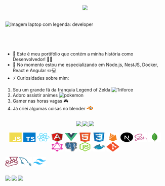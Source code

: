 <p align="center">
  <img src="https://readme-typing-svg.demolab.com/?lines=Fala+dev,+eu+sou+Rafael+Lima!;Seja+bem+vindo(a)+ao+meu+Github!;Fala+dev,+eu+sou+Rafael+Lima!;Seja+bem+vindo(a)+ao+meu+Github!;Fala+dev,+eu+sou+Rafael+Lima!;Seja+bem+vindo(a)+ao+meu+Github!;Zelda+Lover+hehe&font=Fira%20Code&weight=600&size=32&center=true&color=0FB123&width=635&height=150&duration=4000&pause=1000">
</p>

  <div style="display: inline-block"  align="center"><br>
    <img height="250em" src="https://i.redd.it/ijv2satyv5651.png" align="center" alt="Imagem laptop com legenda: developer" >
  
  <br><br>
  </div>
  
- 🔭 Este é meu portifólio que contém a minha história como Desenvolvedor! 🚀🚀
- 🌱 No momento estou me especializando em Node.js, NestJS, Docker, React e Angular ✏️💻
- ⚡ Curiosidades sobre mim: 
1. Sou um grande fã da franquia Legend of Zelda <img  height="15" width="20" alt='Triforce' src='https://upload.wikimedia.org/wikipedia/commons/thumb/8/86/Triforce.svg/1038px-Triforce.svg.png?20210807091227'>
2. Adoro assistir animes <img height='15' width='20' alt='pokemon' src='https://upload.wikimedia.org/wikipedia/commons/thumb/5/53/Pok%C3%A9_Ball_icon.svg/768px-Pok%C3%A9_Ball_icon.svg.png' >
3. Gamer nas horas vagas 🎮
4. Já criei algumas coisas no blender <img  height="15" width="20" alt='Triforce' src='https://raw.githubusercontent.com/devicons/devicon/master/icons/blender/blender-original.svg'>
<br>

<div align="center">
  <a href="https://github.com/rafazeero">
  <img height="180em" src="https://github-readme-stats-rafazeero.vercel.app/api?username=rafazeero&show_icons=true&theme=react&include_all_commits=true&count_private=true"/>
  <img height="180em" src="https://github-readme-stats-rafazeero.vercel.app/api/top-langs/?username=rafazeero&layout=compact&langs_count=7&theme=react"/>
  <img height='180em' src='https://github-readme-streak-stats.herokuapp.com?user=rafazeero&theme=react&date_format=j%20M%5B%20Y%5D&fire=DD0000&ring=52DD81&dates=52DD81&stroke=ABCFDD' />
  
</div>
  <div style="display: inline-block"  align="center"><br>
  <img align="center" alt="Rafa-Js" height="30" width="40" src="https://raw.githubusercontent.com/devicons/devicon/master/icons/javascript/javascript-plain.svg">
  <img align="center" alt="Rafa-Ts" height="30" width="40" src="https://raw.githubusercontent.com/devicons/devicon/master/icons/typescript/typescript-plain.svg">
  <img align="center" alt="Rafa-React" height="30" width="40" src="https://raw.githubusercontent.com/devicons/devicon/master/icons/react/react-original.svg">
  <img align="center" alt="Rafa-React" height="30" width="40" src="https://raw.githubusercontent.com/devicons/devicon/master/icons/angularjs/angularjs-original.svg">
  <img align="center" alt="Rafa-React" height="30" width="40" src="https://raw.githubusercontent.com/devicons/devicon/master/icons/vuejs/vuejs-original.svg">
  <img align="center" alt="Rafa-HTML" height="30" width="40" src="https://raw.githubusercontent.com/devicons/devicon/master/icons/html5/html5-original.svg">
  <img align="center" alt="Rafa-CSS" height="30" width="40" src="https://raw.githubusercontent.com/devicons/devicon/master/icons/css3/css3-original.svg">
  <img align="center" alt="Rafa-Firebase" height="30" width="40" src="https://raw.githubusercontent.com/devicons/devicon/master/icons/firebase/firebase-plain.svg">
  <img align="center" alt="Rafa-NextJS" height="30" width="40" src="https://raw.githubusercontent.com/devicons/devicon/master/icons/nextjs/nextjs-original.svg">
  <img align="center" alt="Rafa-Sass" height="30" width="40" src="https://raw.githubusercontent.com/devicons/devicon/master/icons/sass/sass-original.svg">
  <img align="center" alt="Rafa-MongoDB" height="30" width="40" src="https://raw.githubusercontent.com/devicons/devicon/master/icons/mongodb/mongodb-original.svg">
  <img align="center" alt="Rafa-MongoDB" height="30" width="40" src="https://raw.githubusercontent.com/devicons/devicon/master/icons/graphql/graphql-plain.svg">   
  <img align="center" alt="Rafa-MongoDB" height="30" width="40" src="https://raw.githubusercontent.com/devicons/devicon/master/icons/postgresql/postgresql-original.svg">
  <img align="center" alt="Rafa-NodeJS" height="30" width="40" src="https://raw.githubusercontent.com/devicons/devicon/master/icons/nodejs/nodejs-original.svg">
  <img align="center" alt="Rafa-NodeJS" height="30" width="40" src="https://raw.githubusercontent.com/devicons/devicon/master/icons/docker/docker-original.svg">
  <img align="center" alt="Rafa-NodeJS" height="30" width="40" src="https://raw.githubusercontent.com/devicons/devicon/master/icons/git/git-original.svg">
 </div>
 <div style="display: inline-block"  align="center"><br>
  <img align="center" alt="Rafa-NodeJS" height="30" width="40" src="https://raw.githubusercontent.com/devicons/devicon/master/icons/jest/jest-plain.svg">
  <img align="center" alt="Rafa-NodeJS" height="30" width="40" src="https://raw.githubusercontent.com/devicons/devicon/master/icons/mysql/mysql-original.svg">
  <img align="center" alt="Rafa-NodeJS" height="30" width="40" src="https://raw.githubusercontent.com/devicons/devicon/master/icons/tailwindcss/tailwindcss-plain.svg">
 </div>
</div>
 
  
  ##

  <div> 
    <a href="https://instagram.com/rafa8d" target="_blank"><img src="https://img.shields.io/badge/-Instagram-%23E4405F?style=for-the-badge&logo=instagram&logoColor=white" target="_blank"></a>
    <a href="https://www.linkedin.com/in/rafael99ldm/" target="_blank"><img src="https://img.shields.io/badge/-LinkedIn-%230077B5?style=for-the-badge&logo=linkedin&logoColor=white" target="_blank"></a>
    <a href='https://steamcommunity.com/id/Rafa8DZeero/' target="_blank"><img src='https://img.shields.io/badge/steam-%23000000.svg?style=for-the-badge&logo=steam&logoColor=white' target="_blank"></a>
  </div> 

<!--
**RafaZeero/rafazeero** is a ✨ _special_ ✨ repository because its `README.md` (this file) appears on your GitHub profile.

Here are some ideas to get you started:

- 🔭 I’m currently working on ...
- 🌱 I’m currently learning ...
- 👯 I’m looking to collaborate on ...
- 🤔 I’m looking for help with ...
- 💬 Ask me about ...
- 📫 How to reach me: ...
- 😄 Pronouns: ...
- ⚡ Fun fact: ...
-->
